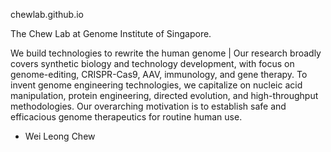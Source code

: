 chewlab.github.io

The Chew Lab at Genome Institute of Singapore.

We build technologies to rewrite the human genome | Our research broadly covers synthetic biology and technology development, with focus on genome-editing, CRISPR-Cas9, AAV, immunology, and gene therapy. To invent genome engineering technologies, we capitalize on nucleic acid manipulation, protein engineering, directed evolution, and high-throughput methodologies. Our overarching motivation is to establish safe and efficacious genome therapeutics for routine human use. 

- Wei Leong Chew
